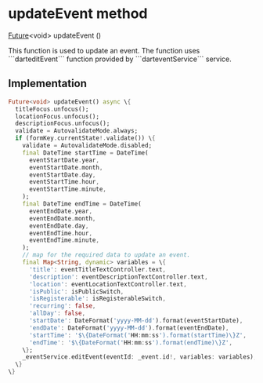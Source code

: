 


# updateEvent method








[Future](https://api.flutter.dev/flutter/dart-async/Future-class.html)&lt;void> updateEvent
()





<p>This function is used to update an event.
The function uses ```darteditEvent``` function provided by ```darteventService``` service.</p>



## Implementation

```dart
Future<void> updateEvent() async \{
  titleFocus.unfocus();
  locationFocus.unfocus();
  descriptionFocus.unfocus();
  validate = AutovalidateMode.always;
  if (formKey.currentState!.validate()) \{
    validate = AutovalidateMode.disabled;
    final DateTime startTime = DateTime(
      eventStartDate.year,
      eventStartDate.month,
      eventStartDate.day,
      eventStartTime.hour,
      eventStartTime.minute,
    );
    final DateTime endTime = DateTime(
      eventEndDate.year,
      eventEndDate.month,
      eventEndDate.day,
      eventEndTime.hour,
      eventEndTime.minute,
    );
    // map for the required data to update an event.
    final Map<String, dynamic> variables = \{
      'title': eventTitleTextController.text,
      'description': eventDescriptionTextController.text,
      'location': eventLocationTextController.text,
      'isPublic': isPublicSwitch,
      'isRegisterable': isRegisterableSwitch,
      'recurring': false,
      'allDay': false,
      'startDate': DateFormat('yyyy-MM-dd').format(eventStartDate),
      'endDate': DateFormat('yyyy-MM-dd').format(eventEndDate),
      'startTime': '$\{DateFormat('HH:mm:ss').format(startTime)\}Z',
      'endTime': '$\{DateFormat('HH:mm:ss').format(endTime)\}Z',
    \};
    _eventService.editEvent(eventId: _event.id!, variables: variables);
  \}
\}
```







